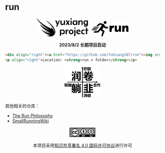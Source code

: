 # run

<p align="center"><img src="./assets/yxproj_logo.svg" alt="SVG Image" height="60">&nbsp&nbsp&nbsp<img src="./assets/run_logo.svg" alt="SVG Image" height="50"></p>
<p align="center"><strong>2023/8/2 长期项目启动</strong></p>

```html
<div align="right"><a href="https://github.com/YuXiang187/run"><img src="./assets/run_logo.svg" alt="SVG Image" height="50"></a></div>
<p align="right">Location: <strong>run > folder</strong></p>
```

<p align="center"><img src="./assets/young_analyse.svg" alt="SVG Image" height="100"></p>

其他相关的仓库：

* [The Run Philosophy](https://github.com/The-Run-Philosophy-Organization/run)
* [SmallRunningWiki](https://github.com/BaoBaoDualang/SmallRunningWiki)

<div align="center"><a href="https://creativecommons.org/licenses/by-sa/4.0/deed.zh"><img src="./assets/license.svg" alt="SVG Image" height="30"></a><p>本项目采用<a href="https://creativecommons.org/licenses/by-sa/4.0/deed.zh">知识共享署名 4.0 国际许可协议</a>进行许可</p></div>